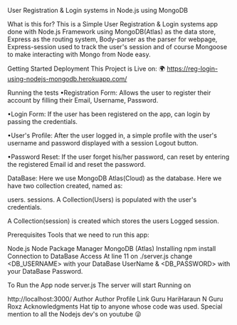 User Registration & Login systems in
Node.js using MongoDB


What is this for?
This is a Simple User Registration & Login systems app done with Node.js Framework using MongoDB(Atlas) as the data store, Express as the routing system, Body-parser as the parser for webpage, Express-session used to track the user's session and of course Mongoose to make interacting with Mongo from Node easy.

Getting Started
Deployment
This Project is Live on: 🌍 https://reg-login-using-nodejs-mongodb.herokuapp.com/

Running the tests
•Registration Form:
Allows the user to register their account by filling their Email, Username, Password.



•Login Form:
If the user has been registered on the app, can login by passing the credentials.



•User's Profile:
After the user logged in, a simple profile with the user's username and password
displayed with a session Logout button.



•Password Reset:
If the user forget his/her password, can reset by entering the registered Email id
and reset the password.



DataBase:
Here we use MongoDB Atlas(Cloud) as the database. Here we have two collection created, named as:

users.
sessions.
A Collection(Users) is populated with the user's credentials.




A Collection(session) is created which stores the users Logged session.






Prerequisites
Tools that we need to run this app:

Node.js
Node Package Manager
MongoDB (Atlas)
Installing
npm install
Connection to DataBase Access
At line 11 on ./server.js change <DB_USERNAME> with your DataBase UserName & <DB_PASSWORD> with your DataBase Password.

To Run the App
node server.js
The server will start Running on

http://localhost:3000/
Author
Author	Profile Link
Guru HariHaraun N	Guru Roxz
Acknowledgments
Hat tip to anyone whose code was used.
Special mention to all the Nodejs dev's on youtube 😜
